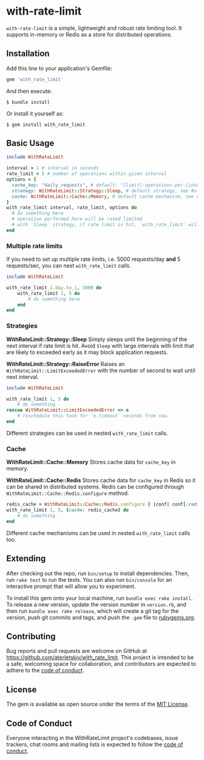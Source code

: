 # with-rate-limit

`with-rate-limit` is a simple, lightweight and robust rate limiting tool. It supports in-memory or Redis
as a store for distributed operations. 

## Installation

Add this line to your application's Gemfile:

```ruby
gem 'with_rate_limit'
```

And then execute:

    $ bundle install

Or install it yourself as:

    $ gem install with_rate_limit

## Basic Usage

```ruby
include WithRateLimit

interval = 1 # interval in seconds
rate_limit = 5 # number of operations within given interval
options = {
  cache_key: "daily_requests", # default: "[limit]-operations-per-[interval]"
  strategy: WithRateLimit::Strategy::Sleep, # default strategy, see #strategies
  cache: WithRateLimit::Cache::Memory, # default cache mechanism, see #cache-mechanism
}
with_rate_limit interval, rate_limit, options do
  # do something here
  # operation performed here will be rated limited 
  # with `Sleep` strategy, if rate limit is hit, `with_rate_limit` will wait for the remainder of the interval.
end 
```

### Multiple rate limits
If you need to set up multiple rate limits, i.e. 5000 requests/day **and** 5 requests/sec, you can nest `with_rate_limit` calls.

```ruby
include WithRateLimit

with_rate_limit 1.day.to_i, 5000 do
    with_rate_limit 1, 5 do
        # do something here
    end
end
```

### Strategies
**WithRateLimit::Strategy::Sleep** 
Simply sleeps until the beginning of the next interval if rate limit is hit. Avoid `Sleep` with 
large intervals with limit that are likely to exceeded early as it may block application requests. 

**WithRateLimit::Strategy::RaiseError**
Raises an `WithRateLimit::LimitExceededError` with the number of second to wait until next interval.

```ruby
include WithRateLimit

with_rate_limit 1, 5 do
    # do something
rescue WithRateLimit::LimitExceededError => e  
    # reschedule this task for `e.timeout` seconds from now. 
end
```

Different strategies can be used in nested `with_rate_limit` calls.

### Cache 

**WithRateLimit::Cache::Memory**
Stores cache data for `cache_key` in memory.  

**WithRateLimit::Cache::Redis**
Stores cache data for `cache_key` in Redis so it can be shared in distributed systems.  Redis can be configured through
`WithRateLimit::Cache::Redis.configure` method.

```ruby
redis_cache = WithRateLimit::Cache::Redis.configure { |conf| conf[:redis_options] = {url: 'redis://localhost:6379'}}
with_rate_limit 1, 5, {cache: redis_cache} do
    # do something
end
```

Different cache mechanisms can be used in nested `with_rate_limit` calls too.

## Extending

After checking out the repo, run `bin/setup` to install dependencies. Then, run `rake test` to run the tests. You can also run `bin/console` for an interactive prompt that will allow you to experiment.

To install this gem onto your local machine, run `bundle exec rake install`. To release a new version, update the version number in `version.rb`, and then run `bundle exec rake release`, which will create a git tag for the version, push git commits and tags, and push the `.gem` file to [rubygems.org](https://rubygems.org).

## Contributing

Bug reports and pull requests are welcome on GitHub at https://github.com/aterletskiy/with_rate_limit. This project is intended to be a safe, welcoming space for collaboration, and contributors are expected to adhere to the [code of conduct](https://github.com/[USERNAME]/with_rate_limit/blob/master/CODE_OF_CONDUCT.md).


## License

The gem is available as open source under the terms of the [MIT License](https://opensource.org/licenses/MIT).

## Code of Conduct

Everyone interacting in the WithRateLimit project's codebases, issue trackers, chat rooms and mailing lists is expected to follow the [code of conduct](https://github.com/[USERNAME]/with_rate_limit/blob/master/CODE_OF_CONDUCT.md).
